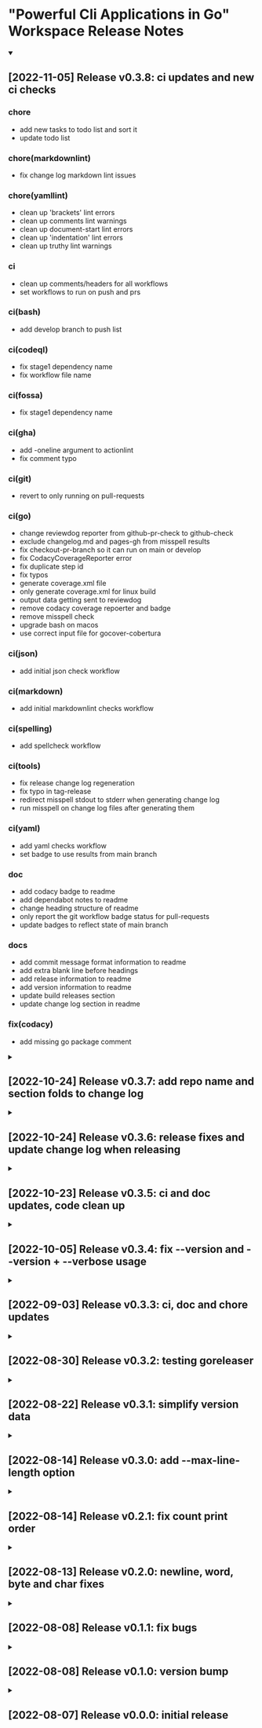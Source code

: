# "Powerful Cli Applications in Go" Workspace Release Notes

<details open>
    <summary>
<h2> [2022-11-05] Release v0.3.8: ci updates and new ci checks
</h2>
    </summary>

### chore

- add new tasks to todo list and sort it
- update todo list

### chore(markdownlint)

- fix change log markdown lint issues

### chore(yamllint)

- clean up 'brackets' lint errors
- clean up comments lint warnings
- clean up document-start lint errors
- clean up 'indentation' lint errors
- clean up truthy lint warnings

### ci

- clean up comments/headers for all workflows
- set workflows to run on push and prs

### ci(bash)

- add develop branch to push list

### ci(codeql)

- fix stage1 dependency name
- fix workflow file name

### ci(fossa)

- fix stage1 dependency name

### ci(gha)

- add -oneline argument to actionlint
- fix comment typo

### ci(git)

- revert to only running on pull-requests

### ci(go)

- change reviewdog reporter from github-pr-check to github-check
- exclude changelog.md and pages-gh from misspell results
- fix checkout-pr-branch so it can run on main or develop
- fix CodacyCoverageReporter error
- fix duplicate step id
- fix typos
- generate coverage.xml file
- only generate coverage.xml for linux build
- output data getting sent to reviewdog
- remove codacy coverage repoerter and badge
- remove misspell check
- upgrade bash on macos
- use correct input file for gocover-cobertura

### ci(json)

- add initial json check workflow

### ci(markdown)

- add initial markdownlint checks workflow

### ci(spelling)

- add spellcheck workflow

### ci(tools)

- fix release change log regeneration
- fix typo in tag-release
- redirect misspell stdout to stderr when generating change log
- run misspell on change log files after generating them

### ci(yaml)

- add yaml checks workflow
- set badge to use results from main branch

### doc

- add codacy badge to readme
- add dependabot notes to readme
- change heading structure of readme
- only report the git workflow badge status for pull-requests
- update badges to reflect state of main branch

### docs

- add commit message format information to readme
- add extra blank line before headings
- add release information to readme
- add version information to readme
- update build releases section
- update change log section in readme

### fix(codacy)

- add missing go package comment

</details>

<details>
    <summary>
<h2> [2022-10-24] Release v0.3.7: add repo name and section folds to change log
</h2>
    </summary>

### chore

- update todo list completed items and add new ones

### ci(tools)

- add repo name to change log
- add section folds to the change log
- the latest fold in the change log defaults to open

</details>

<details>
    <summary>
<h2> [2022-10-24] Release v0.3.6: release fixes and update change log when releasing
</h2>
    </summary>

### build(deps)

- bump github.com/stretchr/testify from 1.8.0 to 1.8.1

### chore

- update todo list completed items and add new ones

### ci(tools)

- add change log update to tag-release
- add rename release mode to release-short and add mode release-full to generate a complete change log at relase time
- fix logic error in tag-release
- fix typo in tag-release

### doc

- manually add v0.3.5 change log

</details>

<details>
    <summary>
<h2> [2022-10-23] Release v0.3.5: ci and doc updates, code clean up
</h2>
    </summary>

### build(tools)

- format bash scripts with shfmt

### ci(bash)

- change reviewdog reporter to github-pr-check
- set the default run shell to bash

### ci(codeql)

- fix comment
- fix set-output deprecation notice and convert from pwsh to bash
- fix typo in comment
- set the default run shell to bash

### ci(fossa)

- add fossa test step
- add --help and list-targets output
- rename action yaml file, fix set-output deprecation notice and convert from pwsh to bash
- set the default run shell to bash

### ci(gha)

- add git hub workflow linter action
- fix set-output deprecation notice and convert from pwsh to bash
- fix typo in comment
- set the default run shell to bash

### ci(git)

- set the default run shell to bash

### ci(go)

- add coverage info to job summary
- also run all the checks when the action changes
- enable tests on windows and macos
- fix comment
- fix set-output deprecation notice and convert from pwsh to bash
- resolve issues found by actionlint
- set the default run shell to bash
- temporary fix for misspell
- upload coverage reports

### ci(hugo)

- comment clean up

### ci(links)

- change version from v1.5.0 to v1
- set the default run shell to bash

### ci(tools)

- add current release notes script
- add github action check script
- add tag-release script for automating releases
- update git-release-notes to generate a full change log
- update git-release-notes to generate a release commit message

### ci(woke)

- change reviewdog reporter to github-pr-check
- set the default run shell to bash

### doc

- add change log for existing releases
- add collapsable section in ch01 for the examples
- add collapsable sections for each chapter
- update readme to show v0.3.4 version usage

### fix

- simplify setup() with bit flags

</details>

<details>
    <summary>
<h2> [2022-10-05] Release v0.3.4: fix --version and --version + --verbose usage
</h2>
    </summary>

### build(tools)

- update build and build-all steps and remove version step

### chore

- set nvm nodejs version to lts
- update todo list

### ci(fossa)

- add fossa workflow and badge
- run when the license file, go.sum or go.mod change

### ci(hugo)

- add hugo github pages workflow
- change upload source path to ./pages-gh/public/
- install docsy dependencies
- only run on pages-pr branch
- only run on pull-requests
- only run pr workflow when on branch pages-pr
- rename workflow file from hugo to github-pages-hugo
- run hugo command(s) from the pages-gh directory

### ci(links)

- disable badge checks on svgshare.com
- ignore css files
- ignore github.io links

### ci(woke)

- add configuration file and ignore ./site/

### doc

- add codefactor badge to readme
- add Go version badge to readme
- add linux, macos, windows badges to readme
- add made with go badge to readme

### fix

- only show extra version info when the --verbose flag is used

### site

- add about page
- add chapter 01 wc page
- add hugo theme docsy
- add initial index page
- add initial skeleton with chapter 01
- reset, move from site to pages-gh
- update chapter 01

### test

- add basic TestMain(m) functions to test dirs
- add test cases for cli arg flags
- rename testCase to dataTestCase

</details>

<details>
    <summary>
<h2> [2022-09-03] Release v0.3.3: ci, doc and chore updates
</h2>
    </summary>

### chore

- add wiki submodule
- update issue templates
- update todo list

### ci(codeclimate)

- add codeclimate code coverage reporting and badges

### ci(codeql)

- add initial CodeQL workflow
- add name to stage1-setup job

### ci(go)

- add names to jobs
- fix cc-test-reporter error
- only run when Go files change

### ci(security)

- add initial dependabot.yml configuration

### doc

- add code of conduct
- add codeql badge and create a new badge row for the main checks
- add goreleaser installation and artifact build instructions
- add latest version and release badges to readme
- add security policy
- move Go Report badge to 1st badge row
- reorder badges to row1:health, row2:version, row3:check_status

### test

- add unicode tests, test both short and long arg tests

</details>

<details>
    <summary>
<h2> [2022-08-30] Release v0.3.2: testing goreleaser
</h2>
    </summary>

### ci(goreleaser)

- add initial config file

</details>

<details>
    <summary>
<h2> [2022-08-22] Release v0.3.1: simplify version data
</h2>
    </summary>

### chore

- update todo list
- update todo list
- update todo list
- update todo list

### fix

- remove gitVersion and use version instead

</details>

<details>
    <summary>
<h2> [2022-08-14] Release v0.3.0: add --max-line-length option
</h2>
    </summary>

### feat

- add option to show the maximum line length

</details>

<details>
    <summary>
<h2> [2022-08-14] Release v0.2.1: fix count print order
</h2>
    </summary>

### chore

- comment clean up

### doc

- update readme with new cli-wc output

### fix

- fix count print order (line, word, char, byte)
- make byte, char, line and word flags plural
- simplify setup() and remove flag override/exclusions

### test

- make tests easier to ready by using long cli options

</details>

<details>
    <summary>
<h2> [2022-08-13] Release v0.2.0: newline, word, byte and char fixes
</h2>
    </summary>

### build(tools)

- add release summary to release commit

### ci(go)

- add go-consistent check
- add staticcheck check
- move most go install commands to their respective step
- run gocritic check after the other linters have run
- run golangci-lint check after the other linters have run
- run gosec check after the other linters have run
- run staticcheck check after the other linters have run
- run test and coverage checks after the other linters have run

### ci(make)

- fix make clean

### feat

- add long command-line options
- add -r rune mode
- add usage help message
- let -l, -w, -c, -b be used like they are in the coreutils wc cli

### fix

- add more test cases, fix bugs with getCounts()
- add -w argument and let -b and -l override -w
- change -b to -c to match wc from coreutils
- change non-verbose output to match wc from coreutils
- change -r to -m to match wc from coreutils
- change "rune" to "char" to match coreutils wc
- change the help string for -l and -w to match wc from coreutils
- change the help string for -V to match wc from coreutils
- include new lines in byte count
- make sure Usage() shows supported flags
- properly define flags.Parse() side-effect behavior at run-time and during tests
- set -b flat to byteMode default
- simplify config object flag count mode settings
- simplify config object flag count mode settings

### test

- make it easier to share common test setup and teardown code in test files

</details>

<details>
    <summary>
<h2> [2022-08-08] Release v0.1.1: fix bugs
</h2>
    </summary>

### fix

- add a wordMode config variable to simplify things
- get rid of the side-effect friendly global logVerbose var
- include new line characters in byte count

</details>

<details>
    <summary>
<h2> [2022-08-08] Release v0.1.0: version bump
</h2>
    </summary>

### feat

- add verboseMode
- add versionMode functionality to -V flag
- add word counter
- create application skeleton
- implement byteMode counter
- implement lineMode counter

### fix

- don't allow -b and -l at the same time

### test

- fix missing test coverage - at 100%

</details>

<details>
    <summary>
<h2> [2022-08-07] Release v0.0.0: initial release
</h2>
    </summary>

### build(go)

- add initial go.mod and go.sum files

### build(tools)

- add initial Makefile and scripts

### chore

- add .editorconfig file
- add inititial go directory skeleton
- add todo list
- set coverage to 0%

### ci

- add codeowners file

### ci(bash)

- add initial bash workflow

### ci(git)

- add initial git workflow

### ci(go)

- add initial Go workflow

### ci(links)

- add initial link check workflow

### ci(woke)

- add initial woke workflow

### doc

- update readme with project intro

</details>
